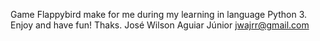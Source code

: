 Game Flappybird make for me during my learning in language Python 3.
Enjoy and have fun!
Thaks.
José Wilson Aguiar Júnior
jwajrr@gmail.com
